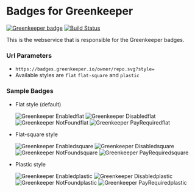 # Badges for Greenkeeper

[![Greenkeeper badge](https://badges.greenkeeper.io/greenkeeperio/badges.svg)](https://greenkeeper.io/)
[![Build Status](https://travis-ci.org/greenkeeperio/badges.svg?branch=master)](https://travis-ci.org/greenkeeperio/badges)

This is the webservice that is responsible for the Greenkeeper badges.

### Url Parameters
 - `https://badges.greenkeeper.io/owner/repo.svg?style=`
 - Available styles are `flat` `flat-square` and `plastic`

### Sample Badges
- Flat style (default)

    ![Greenkeeper Enabledflat](https://img.shields.io/badge/Greenkeeper-enabled-4c1.svg?colorA=555&style=flat)
    ![Greenkeeper Disabledflat](https://img.shields.io/badge/Greenkeeper-disabled-9f9f9f.svg?colorA=555&style=flat)
    ![Greenkeeper NotFoundflat](https://img.shields.io/badge/Greenkeeper-not_found-9f9f9f.svg?colorA=555&style=flat)
    ![Greenkeeper PayRequiredflat](https://img.shields.io/badge/Greenkeeper-payment_required-dfb317.svg?colorA=555&style=flat) 
- Flat-square style

    ![Greenkeeper Enabledsquare](https://img.shields.io/badge/Greenkeeper-enabled-4c1.svg?colorA=555&style=flat-square)
    ![Greenkeeper Disabledsquare](https://img.shields.io/badge/Greenkeeper-disabled-9f9f9f.svg?colorA=555&style=flat-square)
    ![Greenkeeper NotFoundsquare](https://img.shields.io/badge/Greenkeeper-not_found-9f9f9f.svg?colorA=555&style=flat-square)
    ![Greenkeeper PayRequiredsquare](https://img.shields.io/badge/Greenkeeper-payment_required-dfb317.svg?colorA=555&style=flat-square) 
- Plastic style

    ![Greenkeeper Enabledplastic](https://img.shields.io/badge/Greenkeeper-enabled-4c1.svg?colorA=555&style=plastic)
    ![Greenkeeper Disabledplastic](https://img.shields.io/badge/Greenkeeper-disabled-9f9f9f.svg?colorA=555&style=plastic)
    ![Greenkeeper NotFoundplastic](https://img.shields.io/badge/Greenkeeper-not_found-9f9f9f.svg?colorA=555&style=plastic)
    ![Greenkeeper PayRequiredplastic](https://img.shields.io/badge/Greenkeeper-payment_required-dfb317.svg?colorA=555&style=plastic) 

